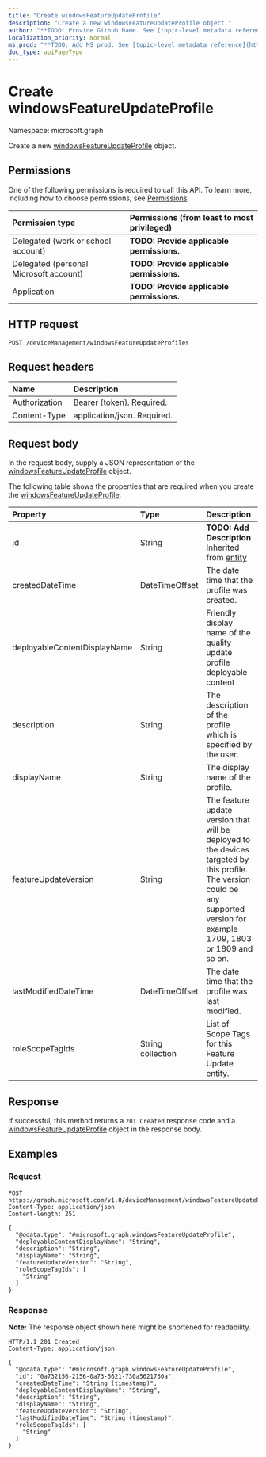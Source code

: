 ```yaml
---
title: "Create windowsFeatureUpdateProfile"
description: "Create a new windowsFeatureUpdateProfile object."
author: "**TODO: Provide Github Name. See [topic-level metadata reference](https://msgo.azurewebsites.net/add/document/guidelines/metadata.html#topic-level-metadata)**"
localization_priority: Normal
ms.prod: "**TODO: Add MS prod. See [topic-level metadata reference](https://msgo.azurewebsites.net/add/document/guidelines/metadata.html#topic-level-metadata)**"
doc_type: apiPageType
---
```


# Create windowsFeatureUpdateProfile
Namespace: microsoft.graph



Create a new [windowsFeatureUpdateProfile](../resources/windowsfeatureupdateprofile.md) object.

## Permissions
One of the following permissions is required to call this API. To learn more, including how to choose permissions, see [Permissions](/graph/permissions-reference).

|Permission type|Permissions (from least to most privileged)|
|:---|:---|
|Delegated (work or school account)|**TODO: Provide applicable permissions.**|
|Delegated (personal Microsoft account)|**TODO: Provide applicable permissions.**|
|Application|**TODO: Provide applicable permissions.**|

## HTTP request

<!-- {
  "blockType": "ignored"
}
-->
``` http
POST /deviceManagement/windowsFeatureUpdateProfiles
```

## Request headers
|Name|Description|
|:---|:---|
|Authorization|Bearer {token}. Required.|
|Content-Type|application/json. Required.|

## Request body
In the request body, supply a JSON representation of the [windowsFeatureUpdateProfile](../resources/windowsfeatureupdateprofile.md) object.

The following table shows the properties that are required when you create the [windowsFeatureUpdateProfile](../resources/windowsfeatureupdateprofile.md).

|Property|Type|Description|
|:---|:---|:---|
|id|String|**TODO: Add Description** Inherited from [entity](../resources/entity.md)|
|createdDateTime|DateTimeOffset|The date time that the profile was created.|
|deployableContentDisplayName|String|Friendly display name of the quality update profile deployable content|
|description|String|The description of the profile which is specified by the user.|
|displayName|String|The display name of the profile.|
|featureUpdateVersion|String|The feature update version that will be deployed to the devices targeted by this profile. The version could be any supported version for example 1709, 1803 or 1809 and so on.|
|lastModifiedDateTime|DateTimeOffset|The date time that the profile was last modified.|
|roleScopeTagIds|String collection|List of Scope Tags for this Feature Update entity.|



## Response

If successful, this method returns a `201 Created` response code and a [windowsFeatureUpdateProfile](../resources/windowsfeatureupdateprofile.md) object in the response body.

## Examples

### Request
<!-- {
  "blockType": "request",
  "name": "create_windowsfeatureupdateprofile_from_"
}
-->
``` http
POST https://graph.microsoft.com/v1.0/deviceManagement/windowsFeatureUpdateProfiles
Content-Type: application/json
Content-length: 251

{
  "@odata.type": "#microsoft.graph.windowsFeatureUpdateProfile",
  "deployableContentDisplayName": "String",
  "description": "String",
  "displayName": "String",
  "featureUpdateVersion": "String",
  "roleScopeTagIds": [
    "String"
  ]
}
```


### Response
**Note:** The response object shown here might be shortened for readability.
<!-- {
  "blockType": "response",
  "truncated": true,
  "@odata.type": "microsoft.graph.windowsFeatureUpdateProfile"
}
-->
``` http
HTTP/1.1 201 Created
Content-Type: application/json

{
  "@odata.type": "#microsoft.graph.windowsFeatureUpdateProfile",
  "id": "0a732156-2156-0a73-5621-730a5621730a",
  "createdDateTime": "String (timestamp)",
  "deployableContentDisplayName": "String",
  "description": "String",
  "displayName": "String",
  "featureUpdateVersion": "String",
  "lastModifiedDateTime": "String (timestamp)",
  "roleScopeTagIds": [
    "String"
  ]
}
```

